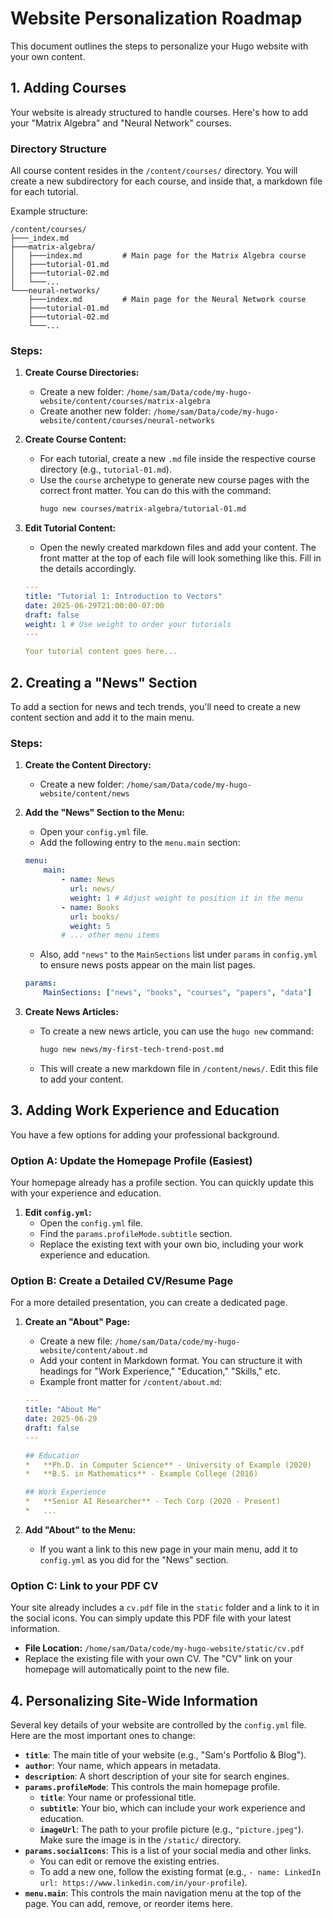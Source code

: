 # Website Personalization Roadmap

This document outlines the steps to personalize your Hugo website with your own content.

## 1. Adding Courses

Your website is already structured to handle courses. Here's how to add your "Matrix Algebra" and "Neural Network" courses.

### Directory Structure

All course content resides in the `/content/courses/` directory. You will create a new subdirectory for each course, and inside that, a markdown file for each tutorial.

Example structure:

```
/content/courses/
├───_index.md
├───matrix-algebra/
│   ├───index.md         # Main page for the Matrix Algebra course
│   ├───tutorial-01.md
│   ├───tutorial-02.md
│   └───...
└───neural-networks/
    ├───index.md         # Main page for the Neural Network course
    ├───tutorial-01.md
    ├───tutorial-02.md
    └───...
```

### Steps:

1.  **Create Course Directories:**
    *   Create a new folder: `/home/sam/Data/code/my-hugo-website/content/courses/matrix-algebra`
    *   Create another new folder: `/home/sam/Data/code/my-hugo-website/content/courses/neural-networks`

2.  **Create Course Content:**
    *   For each tutorial, create a new `.md` file inside the respective course directory (e.g., `tutorial-01.md`).
    *   Use the `course` archetype to generate new course pages with the correct front matter. You can do this with the command:
        ```bash
        hugo new courses/matrix-algebra/tutorial-01.md
        ```

3.  **Edit Tutorial Content:**
    *   Open the newly created markdown files and add your content. The front matter at the top of each file will look something like this. Fill in the details accordingly.

    ```yaml
    ---
    title: "Tutorial 1: Introduction to Vectors"
    date: 2025-06-29T21:00:00-07:00
    draft: false
    weight: 1 # Use weight to order your tutorials
    ---

    Your tutorial content goes here...
    ```

## 2. Creating a "News" Section

To add a section for news and tech trends, you'll need to create a new content section and add it to the main menu.

### Steps:

1.  **Create the Content Directory:**
    *   Create a new folder: `/home/sam/Data/code/my-hugo-website/content/news`

2.  **Add the "News" Section to the Menu:**
    *   Open your `config.yml` file.
    *   Add the following entry to the `menu.main` section:

    ```yaml
    menu:
        main:
            - name: News
              url: news/
              weight: 1 # Adjust weight to position it in the menu
            - name: Books
              url: books/
              weight: 5
            # ... other menu items
    ```
    *   Also, add `"news"` to the `MainSections` list under `params` in `config.yml` to ensure news posts appear on the main list pages.
    ```yaml
    params:
        MainSections: ["news", "books", "courses", "papers", "data"]
    ```

3.  **Create News Articles:**
    *   To create a new news article, you can use the `hugo new` command:
        ```bash
        hugo new news/my-first-tech-trend-post.md
        ```
    *   This will create a new markdown file in `/content/news/`. Edit this file to add your content.

## 3. Adding Work Experience and Education

You have a few options for adding your professional background.

### Option A: Update the Homepage Profile (Easiest)

Your homepage already has a profile section. You can quickly update this with your experience and education.

1.  **Edit `config.yml`:**
    *   Open the `config.yml` file.
    *   Find the `params.profileMode.subtitle` section.
    *   Replace the existing text with your own bio, including your work experience and education.

### Option B: Create a Detailed CV/Resume Page

For a more detailed presentation, you can create a dedicated page.

1.  **Create an "About" Page:**
    *   Create a new file: `/home/sam/Data/code/my-hugo-website/content/about.md`
    *   Add your content in Markdown format. You can structure it with headings for "Work Experience," "Education," "Skills," etc.
    *   Example front matter for `/content/about.md`:
    ```yaml
    ---
    title: "About Me"
    date: 2025-06-29
    draft: false
    ---

    ## Education
    *   **Ph.D. in Computer Science** - University of Example (2020)
    *   **B.S. in Mathematics** - Example College (2016)

    ## Work Experience
    *   **Senior AI Researcher** - Tech Corp (2020 - Present)
    *   ...
    ```

2.  **Add "About" to the Menu:**
    *   If you want a link to this new page in your main menu, add it to `config.yml` as you did for the "News" section.

### Option C: Link to your PDF CV

Your site already includes a `cv.pdf` file in the `static` folder and a link to it in the social icons. You can simply update this PDF file with your latest information.

*   **File Location:** `/home/sam/Data/code/my-hugo-website/static/cv.pdf`
*   Replace the existing file with your own CV. The "CV" link on your homepage will automatically point to the new file.

## 4. Personalizing Site-Wide Information

Several key details of your website are controlled by the `config.yml` file. Here are the most important ones to change:

*   **`title`**: The main title of your website (e.g., "Sam's Portfolio & Blog").
*   **`author`**: Your name, which appears in metadata.
*   **`description`**: A short description of your site for search engines.
*   **`params.profileMode`**: This controls the main homepage profile.
    *   **`title`**: Your name or professional title.
    *   **`subtitle`**: Your bio, which can include your work experience and education.
    *   **`imageUrl`**: The path to your profile picture (e.g., `"picture.jpeg"`). Make sure the image is in the `/static/` directory.
*   **`params.socialIcons`**: This is a list of your social media and other links.
    *   You can edit or remove the existing entries.
    *   To add a new one, follow the existing format (e.g., `- name: LinkedIn
      url: https://www.linkedin.com/in/your-profile`).
*   **`menu.main`**: This controls the main navigation menu at the top of the page. You can add, remove, or reorder items here.
